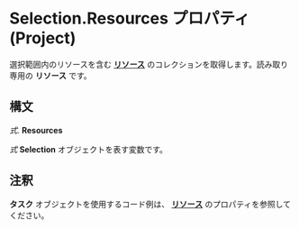 
# Selection.Resources プロパティ (Project)

選択範囲内のリソースを含む **[リソース](eb83ed2f-2415-3f5d-3856-f4451a73a128.md)** のコレクションを取得します。読み取り専用の **リソース** です。


## 構文

 _式_. **Resources**

 _式_ **Selection** オブジェクトを表す変数です。


## 注釈

 **タスク** オブジェクトを使用するコード例は、 **[リソース](72f4535f-39f1-81eb-7400-47fbca9cccd4.md)** のプロパティを参照してください。

